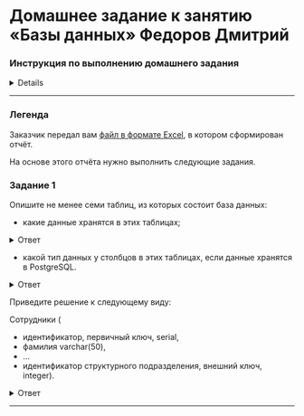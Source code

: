 # Домашнее задание к занятию «Базы данных» Федоров Дмитрий

### Инструкция по выполнению домашнего задания

<details>


1. Сделайте fork [репозитория c шаблоном решения](https://github.com/netology-code/sys-pattern-homework) к себе в Github и переименуйте его по названию или номеру занятия, например, https://github.com/имя-вашего-репозитория/gitlab-hw или https://github.com/имя-вашего-репозитория/8-03-hw).
2. Выполните клонирование этого репозитория к себе на ПК с помощью команды `git clone`.
3. Выполните домашнее задание и заполните у себя локально этот файл README.md:
   - впишите вверху название занятия и ваши фамилию и имя;
   - в каждом задании добавьте решение в требуемом виде: текст/код/скриншоты/ссылка;
   - для корректного добавления скриншотов воспользуйтесь инструкцией [«Как вставить скриншот в шаблон с решением»](https://github.com/netology-code/sys-pattern-homework/blob/main/screen-instruction.md);
   - при оформлении используйте возможности языка разметки md. Коротко об этом можно посмотреть в [инструкции по MarkDown](https://github.com/netology-code/sys-pattern-homework/blob/main/md-instruction.md).
4. После завершения работы над домашним заданием сделайте коммит (`git commit -m "comment"`) и отправьте его на Github (`git push origin`).
5. Для проверки домашнего задания преподавателем в личном кабинете прикрепите и отправьте ссылку на решение в виде md-файла в вашем Github.
6. Любые вопросы задавайте в чате учебной группы и/или в разделе «Вопросы по заданию» в личном кабинете.

Желаем успехов в выполнении домашнего задания.
</details>


---
### Легенда

Заказчик передал вам [файл в формате Excel](https://github.com/netology-code/sdb-homeworks/blob/main/resources/hw-12-1.xlsx), в котором сформирован отчёт. 

На основе этого отчёта нужно выполнить следующие задания.

### Задание 1

Опишите не менее семи таблиц, из которых состоит база данных:

- какие данные хранятся в этих таблицах;

<details>
<summary>Ответ</summary>

* ФИО сотрудника  - фамилия, имя и отчество сотрудника
* Оклад  - заработная плата сотрудника
* Должность  - занимаемая должность сотрудником
* Тип подразделения - отдел в котором работает сотрудник
* Структурное подразделение - принадлежность учреждению
* Дата найма - дата найма сотрудника
* Адрес филиала - местонахождение филиала
* Проект на который назначен - наименование проeкта на который назначен сотрудник

</details>

- какой тип данных у столбцов в этих таблицах, если данные хранятся в PostgreSQL.

<details>
<summary>Ответ</summary>

* ФИО сотрудника  -  строковый (varchar)
* Оклад  - числовой (decimal/numeric)
* Должность  - строковый (varchar)
* Тип подразделения - строковый (varchar)
* Структурное подразделение - строковый (varchar)
* Дата найма - дата и время (tinyint)
* Адрес филиала - местонахождение филиала (varchar)
* Проект на который назначен - строковый (varchar)

</details>


Приведите решение к следующему виду:

Сотрудники (

- идентификатор, первичный ключ, serial,
- фамилия varchar(50),
- ...
- идентификатор структурного подразделения, внешний ключ, integer).

<details>
<summary>Ответ</summary>

employees (
- id_employee, int, not null, auto_increment, primary_key
- last_name, varchar(50), not null
- first_name, varchar(50), not null
- surname, varchar(50)
- salary, foreign_key
- rank, foreign_key
- subdivision, foreign_key
- structural_division, foreign_key
- hired_since, date, not null
- office, foreign_key
- project, foreign_key
)
---

salary (
- id_salary, int, not null, auto_increment, primary_key
- salary, real, not null
)
---

ranks (
- id_rank, int, not null, auto_increment, primary_key
- rank, varchar(100), not null
)
---

subdivisions (
- id_subdivision, int, not null, auto_increment, primary_key
- subdivision, varchar(100), not null
- type_of_subdivision, foreign_key
- office, foreign_key
)
---

type_of_subdivision (
- id_of_type, int, not null, auto_increment, primary_key
- type
)
---

offices (
- id_office, int, not null, auto_increment, primary_key
- office, varchar(200), not null
)
---

projects (
- id_project, int, not null, auto_increment, primary_key
- project, varchar(100), not null
)
</details>

------
